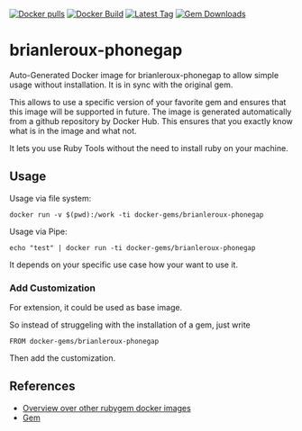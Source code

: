[![Docker pulls](https://img.shields.io/docker/pulls/rubygem/brianleroux-phonegap.svg)](https://hub.docker.com/r/rubygem/brianleroux-phonegap/)
[![Docker Build](https://img.shields.io/docker/automated/rubygem/brianleroux-phonegap.svg)](https://hub.docker.com/r/rubygem/brianleroux-phonegap/)
[![Latest Tag](https://img.shields.io/github/tag/docker-rubygem/brianleroux-phonegap.svg)](https://hub.docker.com/r/rubygem/brianleroux-phonegap/)
[![Gem Downloads](https://img.shields.io/gem/dt/brianleroux-phonegap.svg)](https://rubygems.org/gems/brianleroux-phonegap/)
# brianleroux-phonegap

Auto-Generated Docker image for brianleroux-phonegap to allow simple usage without installation.
It is in sync with the original gem.

This allows to use a specific version of your favorite gem and ensures that this image will be supported in future.
The image is generated automatically from a github repository by Docker Hub.
This ensures that you exactly know what is in the image and what not.

It lets you use Ruby Tools without the need to install ruby on your machine.

## Usage

Usage via file system:

`docker run -v $(pwd):/work -ti docker-gems/brianleroux-phonegap`

Usage via Pipe:

`echo "test" | docker run -ti docker-gems/brianleroux-phonegap`

It depends on your specific use case how your want to use it.

### Add Customization

For extension, it could be used as base image.

So instead of struggeling with the installation of a gem, just write

`FROM docker-gems/brianleroux-phonegap`

Then add the customization.

## References

 - [Overview over other rubygem docker images](https://github.com/thinkbot/docker-rubygem)
 - [Gem](https://rubygems.org/gems/brianleroux-phonegap/)
